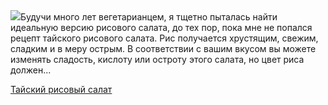 <!--2025-08-19 19:30:52-->
<div class="yb">
  <div class="rss povarenok"><a href="https://www.povarenok.ru/recipes/show/183008/"><img src="https://www.povarenok.ru/data/cache/2025aug/19/11/3187458_57617-640x480.jpg"></a>Будучи много лет вегетарианцем, я тщетно пыталась найти идеальную версию рисового салата, до тех пор, пока мне не попался рецепт тайского рисового салата. Рис получается хрустящим, свежим, сладким и в меру острым. В соответствии с вашим вкусом вы можете изменять сладость, кислоту или остроту этого салата, но цвет риса должен... <p class="titl"><a href="https://www.povarenok.ru/recipes/show/183008/">Тайский рисовый салат</a></p></div>
</div>
